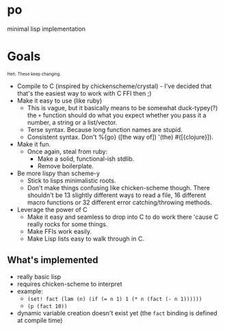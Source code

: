 # po
minimal lisp implementation

# Goals
<small><small>Heh. These keep changing.</small></small>

* Compile to C (inspired by chickenscheme/crystal) - I've decided that that's the easiest way to work with C FFI then ;)
* Make it easy to use (like ruby)
    * This is vague, but it basically means to be somewhat duck-typey(?) the `+` function should do what you expect whether you pass it a number, a string or a list/vector.
    * Terse syntax. Because long function names are stupid.
    * Consistent syntax. Don't %{go} ([the way of]) '(the) #([{clojure}]).
* Make it fun.
    * Once again, steal from ruby:
        * Make a solid, functional-ish stdlib.
        * Remove boilerplate.
* Be more lispy than scheme-y
    * Stick to lisps minimalistic roots.
    * Don't make things confusing like chicken-scheme though. There shouldn't be 13 slightly different ways to read a file, 16 different macro functions or 32 different error catching/throwing methods.
* Leverage the power of C
    * Make it easy and seamless to drop into C to do work there 'cause C really rocks for some things.
    * Make FFIs work easily.
    * Make Lisp lists easy to walk through in C.

## What's implemented
* really basic lisp
* requires chicken-scheme to interpret
* example:
    * `(set! fact (lam (n) (if (= n 1) 1 (* n (fact (- n 1))))))`
    * `(p (fact 10))`
* dynamic variable creation doesn't exist yet (the `fact` binding is defined at compile time)
